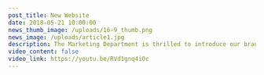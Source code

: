 ```yaml
---
post_title: New Website
date: 2018-05-21 10:00:00
news_thumb_image: /uploads/16-9_thumb.png
news_image: /uploads/article1.jpg
description: The Marketing Department is thrilled to introduce our brand-new website!
video_content: false
video_link: https://youtu.be/RVd1gnq4iOc
---
```

